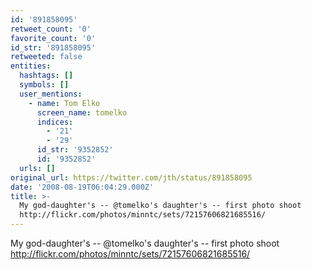 ```yaml
---
id: '891858095'
retweet_count: '0'
favorite_count: '0'
id_str: '891858095'
retweeted: false
entities:
  hashtags: []
  symbols: []
  user_mentions:
    - name: Tom Elko
      screen_name: tomelko
      indices:
        - '21'
        - '29'
      id_str: '9352852'
      id: '9352852'
  urls: []
original_url: https://twitter.com/jth/status/891858095
date: '2008-08-19T06:04:29.000Z'
title: >-
  My god-daughter's -- @tomelko's daughter's -- first photo shoot
  http://flickr.com/photos/minntc/sets/72157606821685516/
---
```


My god-daughter's -- @tomelko's daughter's -- first photo shoot http://flickr.com/photos/minntc/sets/72157606821685516/